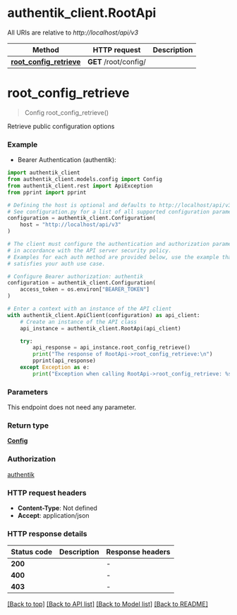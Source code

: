 # authentik_client.RootApi

All URIs are relative to *http://localhost/api/v3*

Method | HTTP request | Description
------------- | ------------- | -------------
[**root_config_retrieve**](RootApi.md#root_config_retrieve) | **GET** /root/config/ | 


# **root_config_retrieve**
> Config root_config_retrieve()



Retrieve public configuration options

### Example

* Bearer Authentication (authentik):

```python
import authentik_client
from authentik_client.models.config import Config
from authentik_client.rest import ApiException
from pprint import pprint

# Defining the host is optional and defaults to http://localhost/api/v3
# See configuration.py for a list of all supported configuration parameters.
configuration = authentik_client.Configuration(
    host = "http://localhost/api/v3"
)

# The client must configure the authentication and authorization parameters
# in accordance with the API server security policy.
# Examples for each auth method are provided below, use the example that
# satisfies your auth use case.

# Configure Bearer authorization: authentik
configuration = authentik_client.Configuration(
    access_token = os.environ["BEARER_TOKEN"]
)

# Enter a context with an instance of the API client
with authentik_client.ApiClient(configuration) as api_client:
    # Create an instance of the API class
    api_instance = authentik_client.RootApi(api_client)

    try:
        api_response = api_instance.root_config_retrieve()
        print("The response of RootApi->root_config_retrieve:\n")
        pprint(api_response)
    except Exception as e:
        print("Exception when calling RootApi->root_config_retrieve: %s\n" % e)
```



### Parameters

This endpoint does not need any parameter.

### Return type

[**Config**](Config.md)

### Authorization

[authentik](../README.md#authentik)

### HTTP request headers

 - **Content-Type**: Not defined
 - **Accept**: application/json

### HTTP response details

| Status code | Description | Response headers |
|-------------|-------------|------------------|
**200** |  |  -  |
**400** |  |  -  |
**403** |  |  -  |

[[Back to top]](#) [[Back to API list]](../README.md#documentation-for-api-endpoints) [[Back to Model list]](../README.md#documentation-for-models) [[Back to README]](../README.md)

